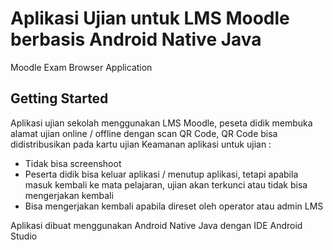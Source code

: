 # Aplikasi Ujian untuk LMS Moodle berbasis Android Native Java

Moodle Exam Browser Application

## Getting Started

Aplikasi ujian sekolah menggunakan LMS Moodle, peseta didik membuka alamat ujian online / offline dengan scan QR Code,
QR Code bisa didistribusikan pada kartu ujian
Keamanan aplikasi untuk ujian :
- Tidak bisa screenshoot
- Peserta didik bisa keluar aplikasi / menutup aplikasi,
  tetapi apabila masuk kembali ke mata pelajaran, ujian akan terkunci atau tidak bisa mengerjakan kembali
- Bisa mengerjakan kembali apabila direset oleh operator atau admin LMS

Aplikasi dibuat menggunakan Android Native Java dengan IDE Android Studio
